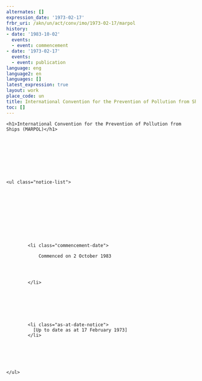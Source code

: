 ```yaml
---
alternates: []
expression_date: '1973-02-17'
frbr_uri: /akn/un/act/conv/imo/1973-02-17/marpol
history:
- date: '1983-10-02'
  events:
  - event: commencement
- date: '1973-02-17'
  events:
  - event: publication
language: eng
language2: en
languages: []
latest_expression: true
layout: work
place_code: un
title: International Convention for the Prevention of Pollution from Ships (MARPOL)
toc: []
---
```


<div>



  


<div class="coverpage">
  

  


  
    
  

  
    <h1>International Convention for the Prevention of Pollution from Ships (MARPOL)</h1>
  

  
    
      
    
  

  
    <ul class="notice-list">
      
  


      
        
      

      
        
          
            <li class="commencement-date">
              
                Commenced on 2 October 1983
              
              
                
              
            </li>
          
        
      

      
        
          
            <li class="as-at-date-notice">
              [Up to date as at 17 February 1973]
            </li>
          
        
      

      

    </ul>
  

  
    



  
</div>







<span class="akn-akomaNtoso"><article class="akn-act" data-name="act" data-contains="originalVersion"><span class="akn-body"><section class="akn-section" id="section_1" data-eId="section_1"><h3> </h3>
<span class="akn-content"><span class="akn-p"> </span></span></section></span></article></span>





</div>